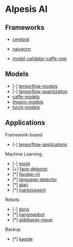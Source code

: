 Alpesis AI
==============================================================================

Frameworks
------------------------------------------------------------------------------

- [cerebral](https://github.com/alpesis-ai/cerebral)
- [naivecnn](https://github.com/alpesis-ai/naivecnn)

- [model-validator-caffe-cpp](https://github.com/alpesis-ai/model-validator-caffe-cpp)



Models
------------------------------------------------------------------------------

- [-] [tensorflow-models](https://github.com/alpesis-ai/tensorflow-models)
- [-] [tensorflow-quantization](https://github.com/alpesis-ai/tensorflow-quantization)
- [caffe-models](https://github.com/alpesis-ai/caffe-models)
- [theano-models](https://github.com/alpesis-ai/theano-models)
- [torch-models](https://github.com/alpesis-ai/torch-models)


Applications
------------------------------------------------------------------------------

Framework-based

- [-] [tensorflow-applications](https://github.com/alpesis-ai/tensorflow-applications)

Machine Learning

- [-] [mnist](https://github.com/alpesis-ai/mnist)
- [+] [face-detector](https://github.com/alpesis-ai/face-detector)
- [*] [facepp-cli](https://github.com/alpesis-ai/facepp-cli)
- [*] [language-detector](https://github.com/alpesis-ai/language-detector)
- [*] [atari](https://github.com/alpesis-ai/atari)
- [*] [markovagent](https://github.com/alpesis-ai/markovagent)

Robots

- [-] [doris](https://github.com/alpesis-ai/doris)
- [*] [hangmanbot](https://github.com/alpesis-ai/hangmanbot)
- [*] [aldebaran-naoqi](https://github.com/alpesis-ai/aldebaran-naoqi)

Backup

- [*] [kaggle](https://github.com/alpesis-ai/kaggle)
